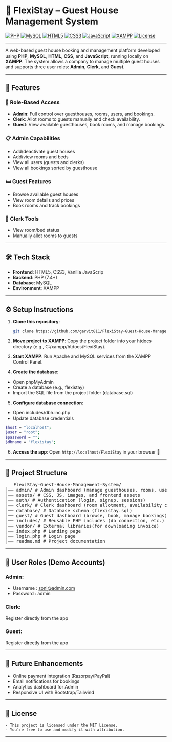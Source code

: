 # 🏨 FlexiStay – Guest House Management System

[![PHP](https://img.shields.io/badge/PHP-7.4+-777BB4?logo=php&logoColor=white)](https://www.php.net/)
[![MySQL](https://img.shields.io/badge/MySQL-Database-4479A1?logo=mysql&logoColor=white)](https://www.mysql.com/)
[![HTML5](https://img.shields.io/badge/HTML5-Frontend-E34F26?logo=html5&logoColor=white)](https://developer.mozilla.org/docs/Web/HTML)
[![CSS3](https://img.shields.io/badge/CSS3-Style-1572B6?logo=css3&logoColor=white)](https://developer.mozilla.org/docs/Web/CSS)
[![JavaScript](https://img.shields.io/badge/JavaScript-Vanilla-F7DF1E?logo=javascript&logoColor=black)](https://developer.mozilla.org/docs/Web/JavaScript)
[![XAMPP](https://img.shields.io/badge/XAMPP-Localhost-F37623?logo=xampp&logoColor=white)](https://www.apachefriends.org/)
[![License](https://img.shields.io/badge/License-MIT-green)](./LICENSE)

---

A web-based guest house booking and management platform developed using **PHP**, **MySQL**, **HTML**, **CSS**, and **JavaScript**, running locally on **XAMPP**. The system allows a company to manage multiple guest houses and supports three user roles: **Admin**, **Clerk**, and **Guest**.

---

## 🚀 Features

### 👤 Role-Based Access
- **Admin**: Full control over guesthouses, rooms, users, and bookings.
- **Clerk**: Allot rooms to guests manually and check availability.
- **Guest**: View available guesthouses, book rooms, and manage bookings.

### 📋 Admin Capabilities
- Add/deactivate guest houses
- Add/view rooms and beds
- View all users (guests and clerks)
- View all bookings sorted by guesthouse

### 🛏️ Guest Features
- Browse available guest houses
- View room details and prices
- Book rooms and track bookings

### 🧾 Clerk Tools
- View room/bed status
- Manually allot rooms to guests

---

## 🛠️ Tech Stack

- **Frontend**: HTML5, CSS3, Vanilla JavaScrip
- **Backend**: PHP (7.4+)
- **Database**: MySQL
- **Environment**: XAMPP

---

## ⚙️ Setup Instructions

1. **Clone this repository**:
   ```bash
   git clone https://github.com/garvit811/FlexiStay-Guest-House-Management-System
   ```
2. **Move project to XAMPP**:
Copy the project folder into your htdocs directory (e.g., C:/xampp/htdocs/FlexiStay).

3. **Start XAMPP**:
Run Apache and MySQL services from the XAMPP Control Panel.

4. **Create the database**:
- Open phpMyAdmin
- Create a database (e.g., flexistay)
- Import the SQL file from the project folder (database.sql)

5. **Configure database connection**:
- Open includes/dbh.inc.php
- Update database credentials
```bash
$host = "localhost";
$user = "root";
$password = "";
$dbname = "flexistay";
```

6. **Access the app**:
Open ``` http://localhost/FlexiStay ``` in your browser 🎉

---

## 📂 Project Structure
<pre>
   FlexiStay-Guest-House-Management-System/
│── admin/ # Admin dashboard (manage guesthouses, rooms, users, bookings)
│── assets/ # CSS, JS, images, and frontend assets
│── auth/ # Authentication (login, signup, sessions)
│── clerk/ # Clerk dashboard (room allotment, availability check)
│── database/ # Database schema (flexistay.sql)
│── guest/ # Guest dashboard (browse, book, manage bookings)
│── includes/ # Reusable PHP includes (db connection, etc.)
│── vendor/ # External libraries(for downloading invoice)
│── index.php # Landing page
│── login.php # Login page
│── readme.md # Project documentation
</pre>

---

## 👥 User Roles (Demo Accounts)
### Admin: 
- Username : soni@admin.com
- Password : admin
### Clerk:
Register directly from the app
### Guest:
Register directly from the app

---

## 🚀 Future Enhancements
- Online payment integration (Razorpay/PayPal)
- Email notifications for bookings
- Analytics dashboard for Admin
- Responsive UI with Bootstrap/Tailwind


---

## 📜 License

    - This project is licensed under the MIT License.
    - You’re free to use and modify it with attribution.

---
